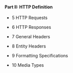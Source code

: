 #### Part II: HTTP Definition

* 5 HTTP Requests
 	
* 6 HTTP Responses
	
* 7 General Headers
	
* 8 Entity Headers
 	
* 9 Formatting Specifications
 	
* 10 Media Types

